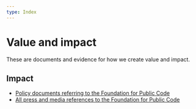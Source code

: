 ```yaml
---
type: Index
---
```


# Value and impact

These are documents and evidence for how we create value and impact.

## Impact

* [Policy documents referring to the Foundation for Public Code](policy-documents.md)
* [All press and media references to the Foundation for Public Code](all-press.md)
